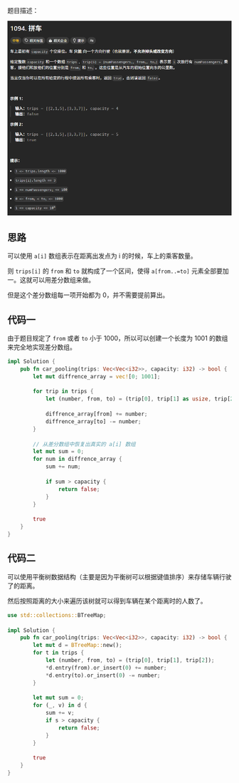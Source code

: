 题目描述：

![image-20250522220123918](./../../../../images/image-20250522220123918.png)

## 思路

可以使用 `a[i]` 数组表示在距离出发点为 i 的时候，车上的乘客数量。

则 `trips[i]` 的 `from` 和 `to` 就构成了一个区间，使得 `a[from..=to]` 元素全部要加一。这就可以用差分数组来做。

但是这个差分数组每一项开始都为 0，并不需要提前算出。

## 代码一

由于题目规定了 `from` 或者 `to` 小于 1000，所以可以创建一个长度为 1001 的数组来完全地实现差分数组。

```rust
impl Solution {
    pub fn car_pooling(trips: Vec<Vec<i32>>, capacity: i32) -> bool {
        let mut diffrence_array = vec![0; 1001];

        for trip in trips {
            let (number, from, to) = (trip[0], trip[1] as usize, trip[2] as usize);

            diffrence_array[from] += number;
            diffrence_array[to] -= number;
        }

        // 从差分数组中恢复出真实的 a[i] 数组
        let mut sum = 0;
        for num in diffrence_array {
            sum += num;

            if sum > capacity {
                return false;
            }
        }

        true
    }
}
```



## 代码二

可以使用平衡树数据结构（主要是因为平衡树可以根据键值排序）来存储车辆行驶了的距离。

然后按照距离的大小来遍历该树就可以得到车辆在某个距离时的人数了。

```rust
use std::collections::BTreeMap;

impl Solution {
    pub fn car_pooling(trips: Vec<Vec<i32>>, capacity: i32) -> bool {
        let mut d = BTreeMap::new();
        for t in trips {
            let (number, from, to) = (trip[0], trip[1], trip[2]);
            *d.entry(from).or_insert(0) += number;
            *d.entry(to).or_insert(0) -= number;
        }

        let mut sum = 0;
        for (_, v) in d {
            sum += v;
            if s > capacity {
                return false;
            }
        }
        
        true
    }
}
```

